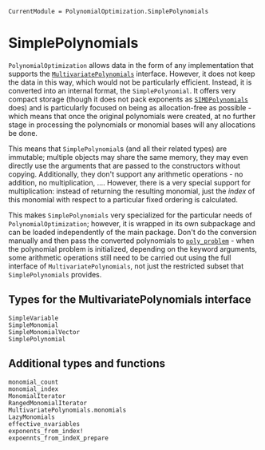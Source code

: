 ```@meta
CurrentModule = PolynomialOptimization.SimplePolynomials
```

# SimplePolynomials
`PolynomialOptimization` allows data in the form of any implementation that supports the
[`MultivariatePolynomials`](https://github.com/JuliaAlgebra/MultivariatePolynomials.jl) interface. However, it does not keep
the data in this way, which would not be particularly efficient. Instead, it is converted into an internal format, the
`SimplePolynomial`. It offers very compact storage (though it does not pack exponents as
[`SIMDPolynomials`](https://github.com/YingboMa/SIMDPolynomials.jl) does) and is particularly focused on being as
allocation-free as possible - which means that once the original polynomials were created, at no further stage in processing
the polynomials or monomial bases will any allocations be done.

This means that `SimplePolynomial`s (and all their related types) are immutable; multiple objects may share the same memory,
they may even directly use the arguments that are passed to the constructors without copying. Additionally, they don't support
any arithmetic operations - no addition, no multiplication, .... However, there is a very special support for multiplication:
instead of returning the resulting monomial, just the _index_ of this monomial with respect to a particular fixed ordering is
calculated.

This makes `SimplePolynomials` very specialized for the particular needs of `PolynomialOptimization`; however, it is wrapped in
its own subpackage and can be loaded independently of the main package. Don't do the conversion manually and then pass the
converted polynomials to [`poly_problem`](@ref) - when the polynomial problem is initialized, depending on the keyword
arguments, some arithmetic operations still need to be carried out using the full interface of `MultivariatePolynomials`, not
just the restricted subset that `SimplePolynomials` provides.

## Types for the MultivariatePolynomials interface
```@docs
SimpleVariable
SimpleMonomial
SimpleMonomialVector
SimplePolynomial
```

## Additional types and functions
```@docs
monomial_count
monomial_index
MonomialIterator
RangedMonomialIterator
MultivariatePolynomials.monomials
LazyMonomials
effective_nvariables
exponents_from_index!
expoennts_from_indeX_prepare
```